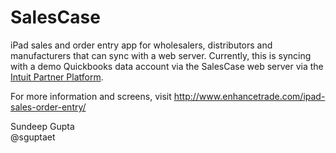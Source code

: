SalesCase
=========

iPad sales and order entry app for wholesalers, distributors and manufacturers that can sync with a web server. Currently, this is syncing with a demo Quickbooks data account via the SalesCase web server via the [Intuit Partner Platform](https://developer.intuit.com/). 

For more information and screens, visit http://www.enhancetrade.com/ipad-sales-order-entry/

Sundeep Gupta  
@sguptaet
